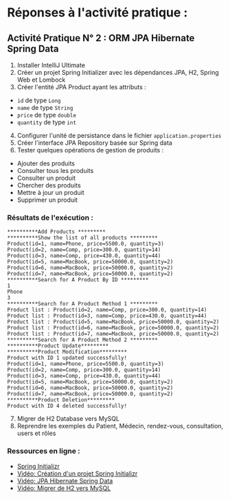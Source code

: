 # Réponses à l'activité pratique :

## Activité Pratique N° 2 : ORM JPA Hibernate Spring Data

1. Installer IntelliJ Ultimate
2. Créer un projet Spring Initializer avec les dépendances JPA, H2, Spring Web et Lombock
3. Créer l'entité JPA Product ayant les attributs :
- `id` de type `Long`
- `name` de type `String`
- `price` de type `double`
- `quantity` de type `int`
4. Configurer l'unité de persistance dans le fichier `application.properties`
5. Créer l'interface JPA Repository basée sur Spring data
6. Tester quelques opérations de gestion de produits :
- Ajouter des produits
- Consulter tous les produits
- Consulter un produit
- Chercher des produits
- Mettre à jour un produit
- Supprimer un produit

### Résultats de l'exécution :

```
**********Add Products *********
**********Show the list of all products *********
Product(id=1, name=Phone, price=5500.0, quantity=3)
Product(id=2, name=Comp, price=300.0, quantity=14)
Product(id=3, name=Comp, price=430.0, quantity=44)
Product(id=5, name=MacBook, price=50000.0, quantity=2)
Product(id=6, name=MacBook, price=50000.0, quantity=2)
Product(id=7, name=MacBook, price=50000.0, quantity=2)
**********Search for A Product By ID *********
1
Phone
3
**********Search for A Product Method 1 *********
Product list : Product(id=2, name=Comp, price=300.0, quantity=14)
Product list : Product(id=3, name=Comp, price=430.0, quantity=44)
Product list : Product(id=5, name=MacBook, price=50000.0, quantity=2)
Product list : Product(id=6, name=MacBook, price=50000.0, quantity=2)
Product list : Product(id=7, name=MacBook, price=50000.0, quantity=2)
**********Search for A Product Method 2 *********
**********Product Update*********
**********Product Modification*********
Product with ID 1 updated successfully!
Product(id=1, name=Phone, price=5500.0, quantity=3)
Product(id=2, name=Comp, price=300.0, quantity=14)
Product(id=3, name=Comp, price=430.0, quantity=44)
Product(id=5, name=MacBook, price=50000.0, quantity=2)
Product(id=6, name=MacBook, price=50000.0, quantity=2)
Product(id=7, name=MacBook, price=50000.0, quantity=2)
**********Product Deletion*********
Product with ID 4 deleted successfully!
```

7. Migrer de H2 Database vers MySQL
8. Reprendre les exemples du Patient, Médecin, rendez-vous, consultation, users et rôles

### Ressources en ligne :
- [Spring Initializr](https://start.spring.io/)
- [Vidéo: Création d'un projet Spring Initializr](https://www.youtube.com/watch?v=cz3p4y7tUEs&ab_channel=ProfesseurMohamedYOUSSFI)
- [Vidéo: JPA Hibernate Spring Data](https://www.youtube.com/watch?v=Kfv_7m8INlU)
- [Vidéo: Migrer de H2 vers MySQL](https://www.youtube.com/watch?v=s6p2dE3qrsU)